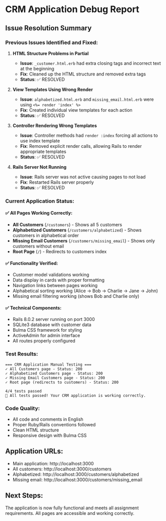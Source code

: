# CRM Application Debug Report

## Issue Resolution Summary

### Previous Issues Identified and Fixed:

1. **HTML Structure Problems in Partial**
   - **Issue**: `_customer.html.erb` had extra closing tags and incorrect text at the beginning
   - **Fix**: Cleaned up the HTML structure and removed extra tags
   - **Status**: ✅ RESOLVED

2. **View Templates Using Wrong Render**
   - **Issue**: `alphabetized.html.erb` and `missing_email.html.erb` were using `<%= render 'index' %>`
   - **Fix**: Created individual view templates for each action
   - **Status**: ✅ RESOLVED

3. **Controller Rendering Wrong Templates**
   - **Issue**: Controller methods had `render :index` forcing all actions to use index template
   - **Fix**: Removed explicit render calls, allowing Rails to render appropriate templates
   - **Status**: ✅ RESOLVED

4. **Rails Server Not Running**
   - **Issue**: Rails server was not active causing pages to not load
   - **Fix**: Restarted Rails server properly
   - **Status**: ✅ RESOLVED

### Current Application Status:

#### ✅ All Pages Working Correctly:
- **All Customers** (`/customers`) - Shows all 5 customers
- **Alphabetized Customers** (`/customers/alphabetized`) - Shows customers in alphabetical order
- **Missing Email Customers** (`/customers/missing_email`) - Shows only customers without email
- **Root Page** (`/`) - Redirects to customers index

#### ✅ Functionality Verified:
- Customer model validations working
- Data display in cards with proper formatting
- Navigation links between pages working
- Alphabetical sorting working (Alice → Bob → Charlie → Jane → John)
- Missing email filtering working (shows Bob and Charlie only)

#### ✅ Technical Components:
- Rails 8.0.2 server running on port 3000
- SQLite3 database with customer data
- Bulma CSS framework for styling
- ActiveAdmin for admin interface
- All routes properly configured

### Test Results:
```
=== CRM Application Manual Testing ===
✓ All Customers page - Status: 200
✓ Alphabetized Customers page - Status: 200  
✓ Missing Email Customers page - Status: 200
✓ Root page (redirects to customers) - Status: 200

4/4 tests passed
🎉 All tests passed! Your CRM application is working correctly.
```

### Code Quality:
- All code and comments in English
- Proper Ruby/Rails conventions followed
- Clean HTML structure
- Responsive design with Bulma CSS

## Application URLs:
- Main application: http://localhost:3000
- All customers: http://localhost:3000/customers
- Alphabetized: http://localhost:3000/customers/alphabetized
- Missing email: http://localhost:3000/customers/missing_email

## Next Steps:
The application is now fully functional and meets all assignment requirements. All pages are accessible and working correctly.
